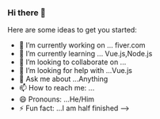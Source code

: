 ### Hi there 👋

Here are some ideas to get you started:

- 🔭 I’m currently working on ... fiver.com
- 🌱 I’m currently learning ... Vue.js,Node.js
- 👯 I’m looking to collaborate on ...
- 🤔 I’m looking for help with ...Vue.js
- 💬 Ask me about ...Anything
- 📫 How to reach me: ...
- 😄 Pronouns: ...He/Him
- ⚡ Fun fact: ...I am half finished
-->

